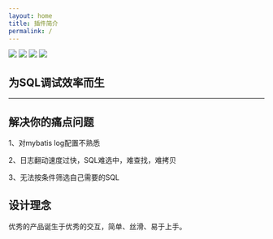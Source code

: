```yaml
---
layout: home
title: 插件简介
permalink: /
---
```


<p>
    <a>
        <img src="https://img.shields.io/badge/JDK1.8+-必选-green.svg" >
    </a>
    <a>
        <img src="https://img.shields.io/badge/IDEA-2022.0+-green.svg" >
    </a>
    <a>
        <img src="https://img.shields.io/badge/Mybatis-必选-green.svg" >
    </a>
    <a>
        <img src="https://img.shields.io/badge/Spring-非必选-green.svg" >
    </a>
</p>

## 为SQL调试效率而生

---

## 解决你的痛点问题

1、对mybatis log配置不熟悉

2、日志翻动速度过快，SQL难选中，难查找，难拷贝

3、无法按条件筛选自己需要的SQL

## 设计理念

优秀的产品诞生于优秀的交互，简单、丝滑、易于上手。
